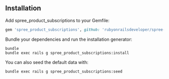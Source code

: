 Installation
------------

Add spree_product_subscriptions to your Gemfile:

```ruby
gem 'spree_product_subscriptions', github: 'rubyonrailsdeveloper/spree-product-subscriptions'
```

Bundle your dependencies and run the installation generator:

```shell
bundle
bundle exec rails g spree_product_subscriptions:install
```

You can also seed the default data with:
```shell
bundle exec rails g spree_product_subscriptions:seed
```

